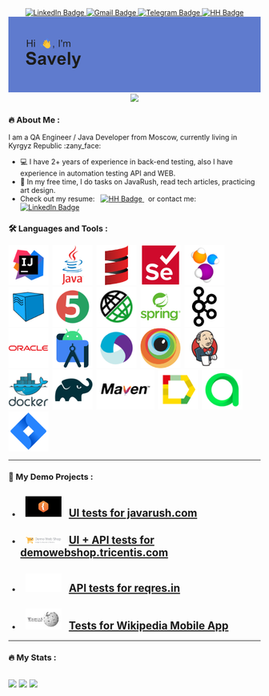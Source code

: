 <div id="header" align="center"> 
  <a href="https://www.linkedin.com/in/savely-zhuravlev-8168261a9/">
    <img src="https://img.shields.io/badge/LinkedIn-blue?style=for-the-badge&logo=linkedin&logoColor=white" alt="LinkedIn Badge"/>
  </a>
    
  <a href="mailto:savelyzhur98@gmail.com">
    <img src="https://img.shields.io/badge/Gmail-red?style=for-the-badge&logo=gmail&logoColor=white" alt="Gmail Badge"/>
  </a>
    
  <a href="https://t.me/magdelfrost">
    <img src="https://img.shields.io/badge/Telegram-blue?style=for-the-badge&logo=telegram&logoColor=white" alt="Telegram Badge"/>
  </a>

  <a href="https://hh.ru/resume/2596ea80ff0744e2de0039ed1f54384d425230?hhtmFrom=resume_list">
    <img src="https://img.shields.io/badge/hh.ru-red?style=for-the-badge&logo=Hetzner&logoColor=white" alt="HH Badge"/>
  </a>

</div>

<div align="center">
  <img src="images/header.png"/>
</div>

<div align="center">
  <img src="https://media.giphy.com/media/26DN0U3SqKDG2fTFe/giphy.gif" width="50%" />
</div>

### :fire: About Me :
<div>
I am a QA Engineer / Java Developer from Moscow, currently living in Kyrgyz Republic :zany_face:

- :computer: I have 2+ years of experience in back-end testing, also I have experience in automation testing API and WEB.
- :blue_book: In my free time, I do tasks on JavaRush, read tech articles, practicing art design.
- Check out my resume: &nbsp; <a href="https://hh.ru/resume/2596ea80ff0744e2de0039ed1f54384d425230?hhtmFrom=resume_list">
    <img src="https://img.shields.io/badge/hh.ru-red?style=for-the-badge&logo=Hetzner&logoColor=white" alt="HH Badge"/>
  </a> &nbsp; or contact me: &nbsp; <a href="https://www.linkedin.com/in/savely-zhuravlev-8168261a9/">
  <img src="https://img.shields.io/badge/LinkedIn-blue?style=for-the-badge&logo=linkedin&logoColor=white" alt="LinkedIn Badge"/>
  </a>

</div>

### :hammer_and_wrench: Languages and Tools :
<div>
  <img src="images/idea.svg" title="Intellij Idea" alt="Intellij Idea" width="80" height="80"/>&nbsp;
  <img src="https://github.com/devicons/devicon/blob/master/icons/java/java-original-wordmark.svg" title="Java" alt="Java" width="80" height="80"/>&nbsp;
  <img src="images/scala.svg" title="Scala" alt="Scala" width="80" height="80"/>&nbsp;
  <img src="https://github.com/devicons/devicon/blob/master/icons/selenium/selenium-original.svg" title="Selenium" alt="Selenium" width="80" height="80"/>&nbsp;
  <img src="images/selenide.svg" title="Selenide" alt="Selenide" width="80" height="80"/>&nbsp;
  <img src="images/selenoid.svg" title="Selenoid" alt="Selenoid" width="80" height="80"/>&nbsp;
  <img src="images/junit5.svg" title="JUnit" alt="JUnit" width="80" height="80"/>&nbsp;
  <img src="images/rest.svg" title="RestAssured" alt="RestAssured" width="80" height="80"/>&nbsp;
  <img src="https://github.com/devicons/devicon/blob/master/icons/spring/spring-original-wordmark.svg" title="Spring" alt="Spring" width="80" height="80"/>&nbsp; 
  <img src="images/kafka.svg" title="Apache Kafka" alt="Apache Kafka" width="80" height="80"/>&nbsp; 
  <img src="https://github.com/devicons/devicon/blob/master/icons/oracle/oracle-original.svg" title="OracleSQL" alt="OracleSQL" width="80" height="80">&nbsp; 
  <img src="https://github.com/devicons/devicon/blob/master/icons/androidstudio/androidstudio-original.svg" title="Android Studio"  alt="Android Studio" width="80" height="80"/>&nbsp;
  <img src="images/appium.svg" title="Appium" alt="Appium" width="80" height="80"/>&nbsp
  <img src="images/browserstack.svg" title="Browserstack" alt="Browserstack" width="80" height="80"/>&nbsp
  <img src="images/jenkins.svg" title="Jenkins" alt="Jenkins" width="80" height="80"/>&nbsp;
  <img src="https://github.com/devicons/devicon/blob/master/icons/docker/docker-original-wordmark.svg" title="Docker" alt="Docker " width="80" height="80"/>&nbsp;
  <img src="images/gradle.svg" title="Gradle" alt="Gradle" width="80" height="80"/>&nbsp;
  <img src="images/maven.svg" title="Maven Apache" alt="Maven Apache" height="80"/>&nbsp
  <img src="images/allure.svg" title="Allure Report" alt="Allure Report" width="80" height="80"/>&nbsp;
  <img src="images/allure-test-ops.svg" title="Allure TestOps" alt="Allure TestOps" width="80" height="80"/>&nbsp;
  <img src="images/jira.svg" title="JIRA" alt="JIRA" width="80" height="80"/>&nbsp;
</div>

---

### 🌱 My Demo Projects :

- <h2> &nbsp; <img width="15%" src="images/javarush.jpg"> &nbsp; <a target="_blank" href="https://github.com/MagdelFrost/demo-project-112022.git">UI tests for javarush.com</a> </h2>

- <h2> &nbsp; <img width="15%" src="images/demowebshop.png"> &nbsp; <a target="_blank" href="https://github.com/MagdelFrost/demo-project-API-UI-112022.git">UI + API tests for demowebshop.tricentis.com</a> </h2>

- <h2> &nbsp; <img width="15%" src="images/reqresin.png"> &nbsp; <a target="_blank" href="https://github.com/MagdelFrost/demo-project-api-122022.git">API tests for reqres.in</a> </h2>

- <h2> &nbsp; <img width="15%" src="images/wiki.jpeg"> &nbsp; <a target="_blank" href="https://github.com/MagdelFrost/demo-project-mobile.git">Tests for Wikipedia Mobile App</a> </h2>


---
### :fire: My Stats :
![](http://github-profile-summary-cards.vercel.app/api/cards/stats?username=MagdelFrost&theme=tokyonight)
![](http://github-profile-summary-cards.vercel.app/api/cards/repos-per-language?username=MagdelFrost&theme=tokyonight) 
![](https://github-profile-summary-cards.vercel.app/api/cards/profile-details?username=MagdelFrost&theme=tokyonight)
---
<!--
**MagdelFrost/MagdelFrost** is a ✨ _special_ ✨ repository because its `README.md` (this file) appears on your GitHub profile.

Here are some ideas to get you started:

- 🔭 I’m currently working on ...
- 🌱 I’m currently learning ...
- 👯 I’m looking to collaborate on ...
- 🤔 I’m looking for help with ...
- 💬 Ask me about ...
- 📫 How to reach me: ...
- 😄 Pronouns: ...
- ⚡ Fun fact: ...
-->
